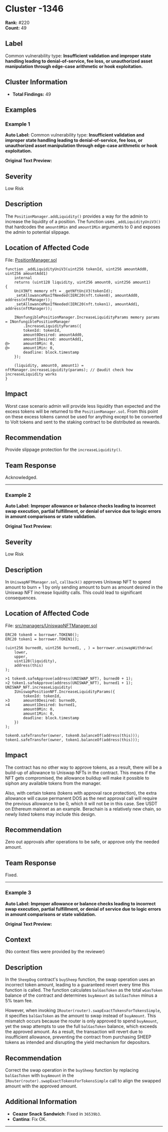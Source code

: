 # Cluster -1346

**Rank:** #220  
**Count:** 49  

## Label
Common vulnerability type: **Insufficient validation and improper state handling leading to denial-of-service, fee loss, or unauthorized asset manipulation through edge-case arithmetic or hook exploitation.**

## Cluster Information
- **Total Findings:** 49

## Examples

### Example 1

**Auto Label:** Common vulnerability type: **Insufficient validation and improper state handling leading to denial-of-service, fee loss, or unauthorized asset manipulation through edge-case arithmetic or hook exploitation.**  

**Original Text Preview:**

## Severity

Low Risk

## Description

The `PositionManager.addLiquidity()` provides a way for the admin to increase the liquidity of a position. The function uses `_addLiquidityUniV3()` that hardcodes the `amount0Min` and `amount1Min` arguments to 0 and exposes the admin to potential slippage.

## Location of Affected Code

File: [PositionManager.sol]()

```solidity
function _addLiquidityUniV3(uint256 tokenId, uint256 amountAdd0, uint256 amountAdd1)
    internal
    returns (uint128 liquidity, uint256 amount0, uint256 amount1)
{
    UniV3Nft memory nft = _getNftUniV3(tokenId);
    _setAllowanceMaxIfNeeded(IERC20(nft.token0), amountAdd0, address(nftManager));
    _setAllowanceMaxIfNeeded(IERC20(nft.token1), amountAdd1, address(nftManager));

    INonfungiblePositionManager.IncreaseLiquidityParams memory params = INonfungiblePositionManager
        .IncreaseLiquidityParams({
        tokenId: tokenId,
        amount0Desired: amountAdd0,
        amount1Desired: amountAdd1,
@>      amount0Min: 0,
@>      amount1Min: 0,
        deadline: block.timestamp
    });

    (liquidity, amount0, amount1) = nftManager.increaseLiquidity(params); // @audit check how increaseLiquidity works
}
```

## Impact

Worst case scenario admin will provide less liquidity than expected and the excess tokens will be returned to the `PositionManager.sol`. From this point on these excess tokens cannot be used for anything except to be converted to Volt tokens and sent to the staking contract to be distributed as rewards.

## Recommendation

Provide slippage protection for the `increaseLiquidity()`.

## Team Response

Acknowledged.

---
### Example 2

**Auto Label:** **Improper allowance or balance checks leading to incorrect swap execution, partial fulfillment, or denial of service due to logic errors in amount comparisons or state validation.**  

**Original Text Preview:**

## Severity

Low Risk

## Description

In `UniswapNFTManager.sol`, `callback()` approves Uniswap NFT to spend amount to burn + 1 by only sending amount to burn as amount desired in the Uniswap NFT increase liquidity calls. This could lead to significant consequences.

## Location of Affected Code

File: [src/managers/UniswapNFTManager.sol](https://github.com/cryptovash/sammin-core/blob/c49807ae2965cf6d121a10507a43de1d64ba1e70/periphery/src/managers/UniswapNFTManager.sol)

```solidity
ERC20 token0 = borrower.TOKEN0();
ERC20 token1 = borrower.TOKEN1();

(uint256 burned0, uint256 burned1, , ) = borrower.uniswapWithdraw(
    lower,
    upper,
    uint128(liquidity),
    address(this)
);

>1 token0.safeApprove(address(UNISWAP_NFT), burned0 + 1);
>2 token1.safeApprove(address(UNISWAP_NFT), burned1 + 1);
UNISWAP_NFT.increaseLiquidity(
    IUniswapPositionNFT.IncreaseLiquidityParams({
        tokenId: tokenId,
>3      amount0Desired: burned0,
>4      amount1Desired: burned1,
        amount0Min: 0,
        amount1Min: 0,
        deadline: block.timestamp
    })
);

token0.safeTransfer(owner, token0.balanceOf(address(this)));
token1.safeTransfer(owner, token1.balanceOf(address(this)));
```

## Impact

The contract has no other way to approve tokens, as a result, there will be a build-up of allowance to Uniswap NFTs in the contract. This means if the NFT gets compromised, the allowance buildup will make it possible to siphon any available tokens from the manager.

Also, with certain tokens (tokens with approval race protection), the extra allowance will cause permanent DOS as the next approval call will require the previous allowance to be 0, which it will not be in this case. See USDT on Ethereum mainnet as an example. Berachain is a relatively new chain, so newly listed tokens may include this design.

## Recommendation

Zero out approvals after operations to be safe, or approve only the needed amount.

## Team Response

Fixed.

---
### Example 3

**Auto Label:** **Improper allowance or balance checks leading to incorrect swap execution, partial fulfillment, or denial of service due to logic errors in amount comparisons or state validation.**  

**Original Text Preview:**

## Context
(No context files were provided by the reviewer)

## Description
In the `SheepDog` contract's `buySheep` function, the swap operation uses an incorrect token amount, leading to a guaranteed revert every time this function is called. The function calculates `balGasToken` as the total `wGasToken` balance of the contract and determines `buyAmount` as `balGasToken` minus a 5% team fee. 

However, when invoking `IRouter(router).swapExactTokensForTokensSimple`, it specifies `balGasToken` as the amount to swap instead of `buyAmount`. This mismatch occurs because the router is only approved to spend `buyAmount`, yet the swap attempts to use the full `balGasToken` balance, which exceeds the approved amount. As a result, the transaction will revert due to insufficient allowance, preventing the contract from purchasing SHEEP tokens as intended and disrupting the yield mechanism for depositors.

## Recommendation
Correct the swap operation in the `buySheep` function by replacing `balGasToken` with `buyAmount` in the `IRouter(router).swapExactTokensForTokensSimple` call to align the swapped amount with the approved amount.

## Additional Information
- **Ceazor Snack Sandwich**: Fixed in `36539b3`.
- **Cantina**: Fix OK.

---

